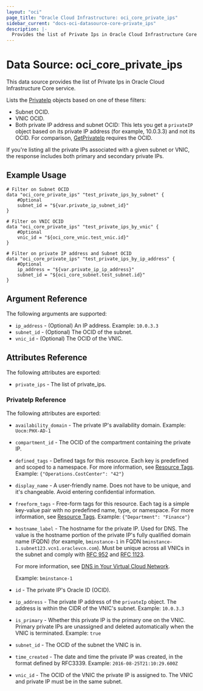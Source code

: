 ```yaml
---
layout: "oci"
page_title: "Oracle Cloud Infrastructure: oci_core_private_ips"
sidebar_current: "docs-oci-datasource-core-private_ips"
description: |-
  Provides the list of Private Ips in Oracle Cloud Infrastructure Core service
---
```


# Data Source: oci_core_private_ips
This data source provides the list of Private Ips in Oracle Cloud Infrastructure Core service.

Lists the [PrivateIp](https://docs.cloud.oracle.com/iaas/api/#/en/iaas/20160918/PrivateIp/) objects based
on one of these filters:

  - Subnet OCID.
  - VNIC OCID.
  - Both private IP address and subnet OCID: This lets
  you get a `privateIP` object based on its private IP
  address (for example, 10.0.3.3) and not its OCID. For comparison,
  [GetPrivateIp](https://docs.cloud.oracle.com/iaas/api/#/en/iaas/20160918/PrivateIp/GetPrivateIp)
  requires the OCID.

If you're listing all the private IPs associated with a given subnet
or VNIC, the response includes both primary and secondary private IPs.


## Example Usage

```hcl
# Filter on Subnet OCID
data "oci_core_private_ips" "test_private_ips_by_subnet" {
	#Optional
	subnet_id = "${var.private_ip_subnet_id}"
}
```
```hcl
# Filter on VNIC OCID
data "oci_core_private_ips" "test_private_ips_by_vnic" {
	#Optional
	vnic_id = "${oci_core_vnic.test_vnic.id}"
}
```
```hcl
# Filter on private IP address and Subnet OCID
data "oci_core_private_ips" "test_private_ips_by_ip_address" {
	#Optional
	ip_address = "${var.private_ip_ip_address}"
	subnet_id = "${oci_core_subnet.test_subnet.id}"
}
```

## Argument Reference

The following arguments are supported:

* `ip_address` - (Optional) An IP address.  Example: `10.0.3.3` 
* `subnet_id` - (Optional) The OCID of the subnet.
* `vnic_id` - (Optional) The OCID of the VNIC.


## Attributes Reference

The following attributes are exported:

* `private_ips` - The list of private_ips.

### PrivateIp Reference

The following attributes are exported:

* `availability_domain` - The private IP's availability domain.  Example: `Uocm:PHX-AD-1` 
* `compartment_id` - The OCID of the compartment containing the private IP.
* `defined_tags` - Defined tags for this resource. Each key is predefined and scoped to a namespace. For more information, see [Resource Tags](https://docs.cloud.oracle.com/iaas/Content/General/Concepts/resourcetags.htm).  Example: `{"Operations.CostCenter": "42"}` 
* `display_name` - A user-friendly name. Does not have to be unique, and it's changeable. Avoid entering confidential information. 
* `freeform_tags` - Free-form tags for this resource. Each tag is a simple key-value pair with no predefined name, type, or namespace. For more information, see [Resource Tags](https://docs.cloud.oracle.com/iaas/Content/General/Concepts/resourcetags.htm).  Example: `{"Department": "Finance"}` 
* `hostname_label` - The hostname for the private IP. Used for DNS. The value is the hostname portion of the private IP's fully qualified domain name (FQDN) (for example, `bminstance-1` in FQDN `bminstance-1.subnet123.vcn1.oraclevcn.com`). Must be unique across all VNICs in the subnet and comply with [RFC 952](https://tools.ietf.org/html/rfc952) and [RFC 1123](https://tools.ietf.org/html/rfc1123).

	For more information, see [DNS in Your Virtual Cloud Network](https://docs.cloud.oracle.com/iaas/Content/Network/Concepts/dns.htm).

	Example: `bminstance-1` 
* `id` - The private IP's Oracle ID (OCID).
* `ip_address` - The private IP address of the `privateIp` object. The address is within the CIDR of the VNIC's subnet.  Example: `10.0.3.3` 
* `is_primary` - Whether this private IP is the primary one on the VNIC. Primary private IPs are unassigned and deleted automatically when the VNIC is terminated.  Example: `true` 
* `subnet_id` - The OCID of the subnet the VNIC is in.
* `time_created` - The date and time the private IP was created, in the format defined by RFC3339.  Example: `2016-08-25T21:10:29.600Z` 
* `vnic_id` - The OCID of the VNIC the private IP is assigned to. The VNIC and private IP must be in the same subnet. 

